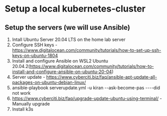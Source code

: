 # Setup a local kubernetes-cluster
## Setup the servers (we will use Ansible)
1) Intall Ubuntu Server 20.04 LTS on the home lab server
2) Configure SSH keys - https://www.digitalocean.com/community/tutorials/how-to-set-up-ssh-keys-on-ubuntu-1804
3) Install and configure Ansible on WSL2 Ubuntu 20.04.2(https://www.digitalocean.com/community/tutorials/how-to-install-and-configure-ansible-on-ubuntu-20-04)
4) Server update - https://www.cyberciti.biz/faq/ansible-apt-update-all-packages-on-ubuntu-debian-linux/
5)  ansible-playbook serverupdate.yml -u kiran --ask-become-pas  ----did not work
6)  https://www.cyberciti.biz/faq/upgrade-update-ubuntu-using-terminal/ - Manually upgrade
7)  Install k3s
